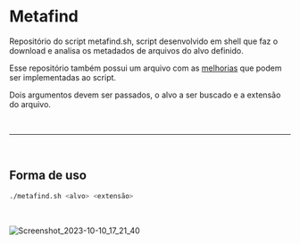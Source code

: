 # Metafind
Repositório do script metafind.sh, script desenvolvido em shell que faz o download e analisa os metadados de arquivos do alvo definido.

Esse repositório também possui um arquivo com as [melhorias](https://github.com/arthurcortesr/Metafind/blob/main/melhorias.md) que podem ser implementadas ao script.

Dois argumentos devem ser passados, o alvo a ser buscado e a extensão do arquivo.

<br>

---

<br>

## **Forma de uso**

```bash
./metafind.sh <alvo> <extensão>
```
<br>

![Screenshot_2023-10-10_17_21_40](https://github.com/arthurcortesr/Metafind/assets/55396654/3cbe91ac-0d11-424a-b120-9971d6983913)

